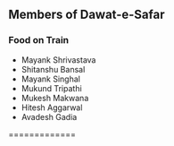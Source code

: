 ## Members of Dawat-e-Safar
### Food on Train


* Mayank Shrivastava
* Shitanshu Bansal
* Mayank Singhal
* Mukund Tripathi
* Mukesh Makwana
* Hitesh Aggarwal
* Avadesh Gadia

=============
